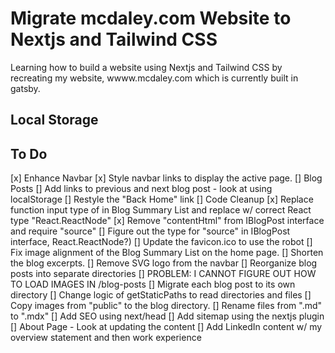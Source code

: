 # Migrate __mcdaley.com__ Website to Nextjs and Tailwind CSS
Learning how to build a website using Nextjs and Tailwind CSS by recreating my website, wwww.mcdaley.com which is currently built in gatsby.

## Local Storage


## To Do
[x] Enhance Navbar
  [x] Style navbar links to display the active page.
[] Blog Posts
  [] Add links to previous and next blog post - look at using localStorage
  [] Restyle the "Back Home" link
[] Code Cleanup 
  [x] Replace function input type of <any> in Blog Summary List and 
     replace w/ correct React type "React.ReactNode"
  [x] Remove "contentHtml" from IBlogPost interface and require "source"
  [] Figure out the type for "source" in IBlogPost interface, React.ReactNode?)
  [] Update the favicon.ico to use the robot
  [] Fix image alignment of the Blog Summary List on the home page.
  [] Shorten the blog excerpts.
  [] Remove SVG logo from the navbar
[] Reorganize blog posts into separate directories
  [] PROBLEM: I CANNOT FIGURE OUT HOW TO LOAD IMAGES IN /blog-posts 
  [] Migrate each blog post to its own directory
  [] Change logic of getStaticPaths to read directories and files
  [] Copy images from "public" to the blog directory.
  [] Rename files from ".md" to ".mdx"
[] Add SEO using next/head
[] Add sitemap using the nextjs plugin
[] About Page - Look at updating the content
  [] Add LinkedIn content w/ my overview statement and then work experience
